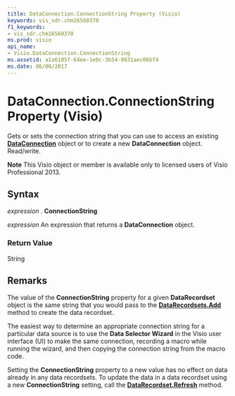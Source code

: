 ```yaml
---
title: DataConnection.ConnectionString Property (Visio)
keywords: vis_sdr.chm16560370
f1_keywords:
- vis_sdr.chm16560370
ms.prod: visio
api_name:
- Visio.DataConnection.ConnectionString
ms.assetid: a1a6105f-64ee-1e0c-3b54-9831aec06bf4
ms.date: 06/08/2017
---
```



# DataConnection.ConnectionString Property (Visio)

Gets or sets the connection string that you can use to access an existing  **[DataConnection](dataconnection-object-visio.md)** object or to create a new **DataConnection** object. Read/write.


 **Note**  This Visio object or member is available only to licensed users of Visio Professional 2013.


## Syntax

 _expression_ . **ConnectionString**

 _expression_ An expression that returns a **DataConnection** object.


### Return Value

String


## Remarks

The value of the  **ConnectionString** property for a given **DataRecordset** object is the same string that you would pass to the **[DataRecordsets.Add](datarecordsets-add-method-visio.md)** method to create the data recordset.

The easiest way to determine an appropriate connection string for a particular data source is to use the  **Data Selector Wizard** in the Visio user interface (UI) to make the same connection, recording a macro while running the wizard, and then copying the connection string from the macro code.

Setting the  **ConnectionString** property to a new value has no effect on data already in any data recordsets. To update the data in a data recordset using a new **ConnectionString** setting, call the **[DataRecordset.Refresh](datarecordset-refresh-method-visio.md)** method.


